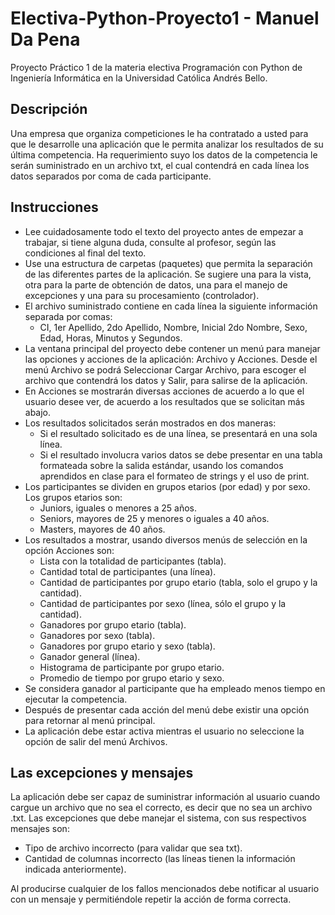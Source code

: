 # Electiva-Python-Proyecto1 - Manuel Da Pena
Proyecto Práctico 1 de la materia electiva Programación con Python de Ingeniería Informática en la Universidad Católica Andrés Bello.

## Descripción

Una empresa que organiza competiciones le ha contratado a usted para que le desarrolle una aplicación que le permita analizar los resultados de su última competencia. Ha requerimiento suyo los datos de la competencia le serán suministrado en un archivo txt, el cual contendrá en cada línea los datos separados por coma de cada participante.


## Instrucciones

- Lee cuidadosamente todo el texto del proyecto antes de empezar a trabajar, si tiene alguna duda, consulte al profesor, según las condiciones al final del texto.
- Use una estructura de carpetas (paquetes) que permita la separación de las diferentes partes de la aplicación. Se sugiere una para la vista, otra para la parte de obtención de datos, una para el manejo de excepciones y una para su procesamiento (controlador).
- El archivo suministrado contiene en cada línea la siguiente información separada por comas:
  - CI, 1er Apellido, 2do Apellido, Nombre, Inicial 2do Nombre, Sexo, Edad, Horas, Minutos y Segundos.
- La ventana principal del proyecto debe contener un menú para manejar las opciones y acciones de la aplicación: Archivo y Acciones. Desde el menú Archivo se podrá Seleccionar Cargar Archivo, para escoger el archivo que contendrá los datos y Salir, para salirse de la aplicación.
- En Acciones se mostrarán diversas acciones de acuerdo a lo que el usuario desee ver, de acuerdo a los resultados que se solicitan más abajo.
- Los resultados solicitados serán mostrados en dos maneras: 
  - Si el resultado solicitado es de una línea, se presentará en una sola línea.
  - Si el resultado involucra varios datos se debe presentar en una tabla formateada sobre la salida estándar, usando los comandos aprendidos en clase para el formateo 
de strings y el uso de print.
- Los participantes se dividen en grupos etarios (por edad) y por sexo. Los grupos etarios son:
  - Juniors, iguales o menores a 25 años.
  - Seniors, mayores de 25 y menores o iguales a 40 años.
  - Masters, mayores de 40 años.
- Los resultados a mostrar, usando diversos menús de selección en la opción Acciones son:
  - Lista con la totalidad de participantes (tabla).
  - Cantidad total de participantes (una línea).
  - Cantidad de participantes por grupo etario (tabla, solo el grupo y la cantidad).
  - Cantidad de participantes por sexo (línea, sólo el grupo y la cantidad).
  - Ganadores por grupo etario (tabla).
  - Ganadores por sexo (tabla).
  - Ganadores por grupo etario y sexo (tabla).
  - Ganador general (línea).
  - Histograma de participante por grupo etario.
  - Promedio de tiempo por grupo etario y sexo.
-  Se considera ganador al participante que ha empleado menos tiempo en ejecutar la competencia.
-  Después de presentar cada acción del menú debe existir una opción para retornar al menú principal.
- La aplicación debe estar activa mientras el usuario no seleccione la opción de salir del menú Archivos.

## Las excepciones y mensajes
La aplicación debe ser capaz de suministrar información al usuario cuando cargue un archivo que no sea el correcto, es decir que no sea un archivo .txt. Las excepciones que debe manejar el sistema, con sus respectivos mensajes son:

- Tipo de archivo incorrecto (para validar que sea txt).
- Cantidad de columnas incorrecto (las líneas tienen la información indicada anteriormente).

Al producirse cualquier de los fallos mencionados debe notificar al usuario con un mensaje y permitiéndole repetir la acción de forma correcta.
